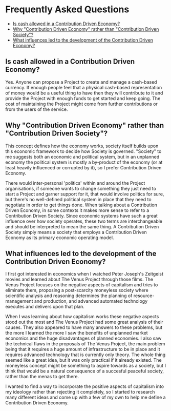 # Frequently Asked Questions

- [Is cash allowed in a Contribution Driven Economy?](#cash_allowed)
- [Why "Contribution Driven Economy" rather than "Contribution Driven Society"?](#why_cde)
- [What influences led to the development of the Contribution Driven Economy?](#influences)


<a name="cash_allowed"></a>
## Is cash allowed in a Contribution Driven Economy?

Yes. Anyone can propose a Project to create and manage a cash-based currency. If enough people feel that a physical cash-based representation of money would be a useful thing to have then they will contribute to it and provide the Project with enough funds to get started and keep going. The cost of maintaining the Project might come from further contributions or from the users of the service.


<a name="why_cde"></a>
## Why "Contribution Driven Economy" rather than "Contribution Driven Society"?

This concept defines how the economy works, society itself builds upon this economic framework to decide how Society is governed. "Society" to me suggests both an economic and political system, but in an unplanned economy the political system is mostly a by-product of the economy (or at least heavily influenced or corrupted by it), so I prefer Contribution Driven Economy.

There would inter-personal 'politics' within and around the Project organisations, if someone wants to change something they just need to start a Project and garner support for it, that would involve politics for sure, but there's no well-defined political system in place that they need to negotiate in order to get things done. When talking about a Contribution Driven Economy, in some contexts it makes more sense to refer to a Contribution Driven Society. Since economic systems have such a great influence over how society operates, these two terms are interchangeable and should be interpreted to mean the same thing. A Contribution Driven Society simply means a society that employs a Contribution Driven Economy as its primary economic operating model.


<a name="influences"></a>
## What influences led to the development of the Contribution Driven Economy?

I first got interested in economics when I watched Peter Joseph's Zeitgeist movies and learned about The Venus Project through those films. The Venus Project focuses on the negative aspects of capitalism and tries to eliminate them, proposing a post-scarcity moneyless society where scientific analysis and reasoning determines the planning of resource-management and production, and advanced automated technology executes and delivers upon that plan.

When I was learning about how capitalism works these negative aspects stood out the most and The Venus Project had some great analysis of their causes. They also appeared to have many answers to these problems, but the more I learned the more I saw the benefits of unplanned market economics and the huge disadvantages of planned economies. I also saw the technical flaws in the proposals of The Venus Project, the main problem being that it requires a huge amount of infrastructure to be in place and it requires advanced technology that is currently only theory. The whole thing seemed like a great idea, but it was only practical if it already existed. The moneyless concept might be something to aspire towards as a society, but I think that would be a natural consequence of a succesful peaceful society, rather than the menas to get there.

I wanted to find a way to incorporate the positive aspects of capitalism into my ideology rather than rejecting it completely, so I started to research many different ideas and come up with a few of my own to help me define a Contribution Driven Economy.

